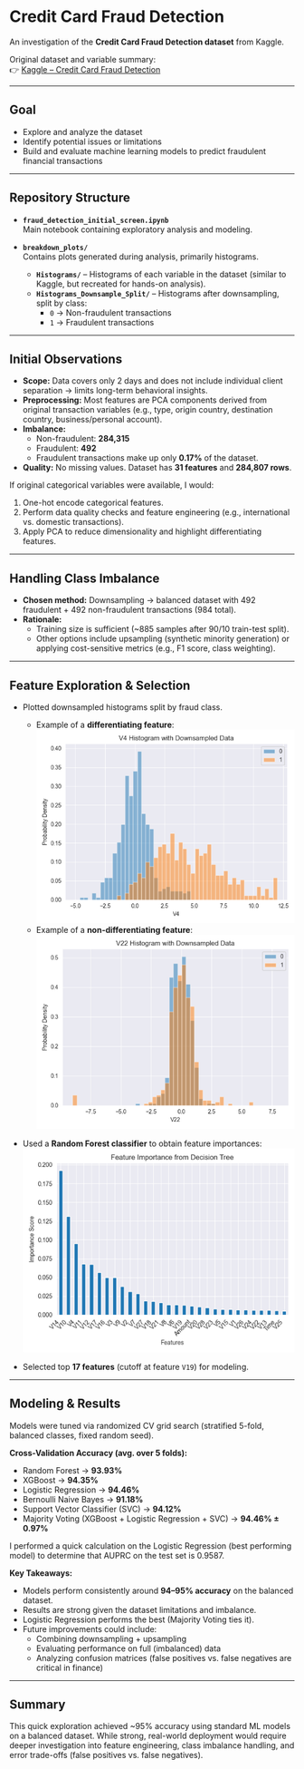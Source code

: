 # Credit Card Fraud Detection

An investigation of the **Credit Card Fraud Detection dataset** from Kaggle.  

Original dataset and variable summary:  
👉 [Kaggle – Credit Card Fraud Detection](https://www.kaggle.com/datasets/mlg-ulb/creditcardfraud)

---

## Goal
- Explore and analyze the dataset  
- Identify potential issues or limitations  
- Build and evaluate machine learning models to predict fraudulent financial transactions  

---

## Repository Structure

- **`fraud_detection_initial_screen.ipynb`**  
  Main notebook containing exploratory analysis and modeling.

- **`breakdown_plots/`**  
  Contains plots generated during analysis, primarily histograms.  
  - **`Histograms/`** – Histograms of each variable in the dataset (similar to Kaggle, but recreated for hands-on analysis).  
  - **`Histograms_Downsample_Split/`** – Histograms after downsampling, split by class:  
    - `0` → Non-fraudulent transactions  
    - `1` → Fraudulent transactions  

---

## Initial Observations

- **Scope:** Data covers only 2 days and does not include individual client separation → limits long-term behavioral insights.  
- **Preprocessing:** Most features are PCA components derived from original transaction variables (e.g., type, origin country, destination country, business/personal account).  
- **Imbalance:**  
  - Non-fraudulent: **284,315**  
  - Fraudulent: **492**  
  - Fraudulent transactions make up only **0.17%** of the dataset.  
- **Quality:** No missing values. Dataset has **31 features** and **284,807 rows**.  

If original categorical variables were available, I would:  
1. One-hot encode categorical features.  
2. Perform data quality checks and feature engineering (e.g., international vs. domestic transactions).  
3. Apply PCA to reduce dimensionality and highlight differentiating features.  

---

## Handling Class Imbalance

- **Chosen method:** Downsampling → balanced dataset with 492 fraudulent + 492 non-fraudulent transactions (984 total).  
- **Rationale:**  
  - Training size is sufficient (~885 samples after 90/10 train-test split).  
  - Other options include upsampling (synthetic minority generation) or applying cost-sensitive metrics (e.g., F1 score, class weighting).  

---

## Feature Exploration & Selection

- Plotted downsampled histograms split by fraud class.  
  - Example of a **differentiating feature**:  
    ![V4 Histogram Split](https://github.com/bgoodman90/Credit_Card_Fraud_Detection/blob/main/breakdown_plots/Histograms_Downsample_Split/V4_hist.png)  
  - Example of a **non-differentiating feature**:  
    ![V22 Histogram Split](https://github.com/bgoodman90/Credit_Card_Fraud_Detection/blob/main/breakdown_plots/Histograms_Downsample_Split/V22_hist.png)  

- Used a **Random Forest classifier** to obtain feature importances:  
  ![Feature Importance](https://github.com/bgoodman90/Credit_Card_Fraud_Detection/blob/main/feature_scores.png)  

- Selected top **17 features** (cutoff at feature `V19`) for modeling.  

---

## Modeling & Results

Models were tuned via randomized CV grid search (stratified 5-fold, balanced classes, fixed random seed).  

**Cross-Validation Accuracy (avg. over 5 folds):**
- Random Forest → **93.93%**  
- XGBoost → **94.35%**  
- Logistic Regression → **94.46%**  
- Bernoulli Naive Bayes → **91.18%**  
- Support Vector Classifier (SVC) → **94.12%**  
- Majority Voting (XGBoost + Logistic Regression + SVC) → **94.46% ± 0.97%**

I performed a quick calculation on the Logistic Regression (best performing model) to determine that AUPRC on the test set is 0.9587.

**Key Takeaways:**
- Models perform consistently around **94–95% accuracy** on the balanced dataset.  
- Results are strong given the dataset limitations and imbalance.
- Logistic Regression performs the best (Majority Voting ties it).
- Future improvements could include:  
  - Combining downsampling + upsampling  
  - Evaluating performance on full (imbalanced) data  
  - Analyzing confusion matrices (false positives vs. false negatives are critical in finance)  

---

## Summary

This quick exploration achieved ~95% accuracy using standard ML models on a balanced dataset. While strong, real-world deployment would require deeper investigation into feature engineering, class imbalance handling, and error trade-offs (false positives vs. false negatives).  
